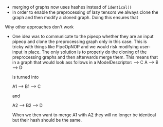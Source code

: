 * merging of graphs now uses hashes instead of `identical()`
* In order to enable the preprocessing of lazy tensors we always clone the graph
  and then modify a cloned graph.
  Doing this ensures that


Why other approaches don't work
* One idea was to communicate to the pipeop whether they are an input pipeop and clone the preprocessing
  graph only in this case.
  This is tricky with things like PipeOpNOP and we would risk modifying user-input in place.
  The only solution is to properly do the cloning of the preprocessing graphs
  and then afterwards merge them.
  This means that in a graph that would look ass follows in a ModelDescriptor:
          --> C
  A --> B
          --> D

  is turned into

  A1 --> B1 --> C

  and

  A2 --> B2 --> D

  When we then want to merge A1 with A2 they will no longer be identical but their hash should be the same.



